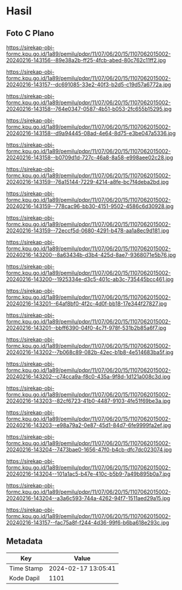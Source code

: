# Hasil

## Foto C Plano

https://sirekap-obj-formc.kpu.go.id/1a89/pemilu/pdpr/11/07/06/20/15/1107062015002-20240216-143156--89e38a2b-ff25-4fcb-abed-80c762c11ff2.jpg

https://sirekap-obj-formc.kpu.go.id/1a89/pemilu/pdpr/11/07/06/20/15/1107062015002-20240216-143157--dc691085-33e2-40f3-b2d5-c19d57a6772a.jpg

https://sirekap-obj-formc.kpu.go.id/1a89/pemilu/pdpr/11/07/06/20/15/1107062015002-20240216-143158--764e0347-0587-4b51-b053-2fc655b15295.jpg

https://sirekap-obj-formc.kpu.go.id/1a89/pemilu/pdpr/11/07/06/20/15/1107062015002-20240216-143158--d9a94445-08ad-4e64-8d75-e3be047a5336.jpg

https://sirekap-obj-formc.kpu.go.id/1a89/pemilu/pdpr/11/07/06/20/15/1107062015002-20240216-143158--b0709d1d-727c-46a8-8a58-e998aee02c28.jpg

https://sirekap-obj-formc.kpu.go.id/1a89/pemilu/pdpr/11/07/06/20/15/1107062015002-20240216-143159--76a15144-7229-4214-a8fe-bc7f4deba2bd.jpg

https://sirekap-obj-formc.kpu.go.id/1a89/pemilu/pdpr/11/07/06/20/15/1107062015002-20240216-143159--778cac96-bb30-4151-9502-4586c6d30928.jpg

https://sirekap-obj-formc.kpu.go.id/1a89/pemilu/pdpr/11/07/06/20/15/1107062015002-20240216-143159--72eccf5d-0680-4291-b478-aa1a8ec9d181.jpg

https://sirekap-obj-formc.kpu.go.id/1a89/pemilu/pdpr/11/07/06/20/15/1107062015002-20240216-143200--8a63434b-d3b4-425d-8ae7-9368071e5b76.jpg

https://sirekap-obj-formc.kpu.go.id/1a89/pemilu/pdpr/11/07/06/20/15/1107062015002-20240216-143200--1925334e-d3c5-401c-ab3c-735445bcc461.jpg

https://sirekap-obj-formc.kpu.go.id/1a89/pemilu/pdpr/11/07/06/20/15/1107062015002-20240216-143201--64af8bf0-4f2c-4d0f-bb18-17e344f27827.jpg

https://sirekap-obj-formc.kpu.go.id/1a89/pemilu/pdpr/11/07/06/20/15/1107062015002-20240216-143201--bbff6390-04f0-4c7f-978f-531b2b85a6f7.jpg

https://sirekap-obj-formc.kpu.go.id/1a89/pemilu/pdpr/11/07/06/20/15/1107062015002-20240216-143202--7b068c89-082b-42ec-b1b8-4e514683ba5f.jpg

https://sirekap-obj-formc.kpu.go.id/1a89/pemilu/pdpr/11/07/06/20/15/1107062015002-20240216-143202--c74cca9a-f8c0-435a-9f8d-1d121a008c3d.jpg

https://sirekap-obj-formc.kpu.go.id/1a89/pemilu/pdpr/11/07/06/20/15/1107062015002-20240216-143203--82cf6723-41b0-4487-9103-4fe51f69be3a.jpg

https://sirekap-obj-formc.kpu.go.id/1a89/pemilu/pdpr/11/07/06/20/15/1107062015002-20240216-143203--e98a79a2-0e87-45d1-84d7-6fe9999fa2ef.jpg

https://sirekap-obj-formc.kpu.go.id/1a89/pemilu/pdpr/11/07/06/20/15/1107062015002-20240216-143204--7473bae0-1656-47f0-b4cb-dfc7dc023074.jpg

https://sirekap-obj-formc.kpu.go.id/1a89/pemilu/pdpr/11/07/06/20/15/1107062015002-20240216-143204--101a1ac5-b47e-410c-b5b9-7a49b895b0a7.jpg

https://sirekap-obj-formc.kpu.go.id/1a89/pemilu/pdpr/11/07/06/20/15/1107062015002-20240216-143204--a3a6c593-744a-4262-94f7-1511aed29a15.jpg

https://sirekap-obj-formc.kpu.go.id/1a89/pemilu/pdpr/11/07/06/20/15/1107062015002-20240216-143157--fac75a8f-f244-4d36-99f6-b6ba618e293c.jpg


## Metadata

| Key        | Value               |
| ---------- | ------------------- |
| Time Stamp | 2024-02-17 13:05:41 |
| Kode Dapil | 1101                |



